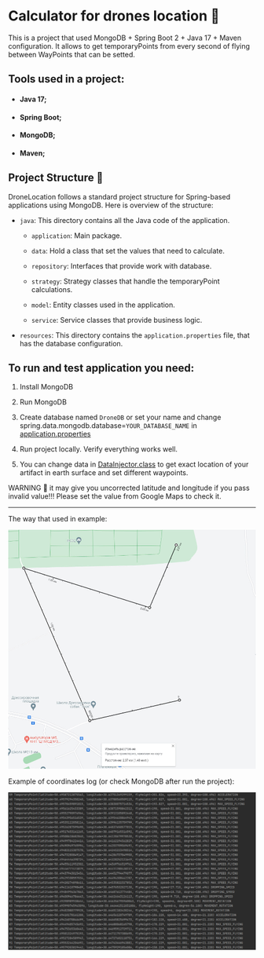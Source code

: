 # Calculator for drones location :rocket:

This is a project that used MongoDB + Spring Boot 2 + Java 17 + Maven configuration. It allows to get temporaryPoints from every second of flying between WayPoints that can be setted.

## Tools used in a project:

- #### Java 17;
- #### Spring Boot;
- #### MongoDB;
- #### Maven;

## Project Structure 📁

DroneLocation follows a standard project structure for Spring-based applications using MongoDB. Here is overview of the structure:

- `java`: This directory contains all the Java code of the application.

    - `application`:  Main package.

    - `data`: Hold a class that set the values that need to calculate.

    - `repository`: Interfaces that provide work with database.

    - `strategy`: Strategy classes that handle the temporaryPoint calculations.

    - `model`: Entity classes used in the application.

    - `service`: Service classes that provide business logic.

- `resources`: This directory contains the `application.properties` file, that has the database configuration.

## To run and test application you need:

1. Install MongoDB

2. Run MongoDB

3. Create database named `DroneDB` or set your name and change spring.data.mongodb.database=`YOUR_DATABASE_NAME` in [application.properties](src/main/resources/application.properties)

4. Run project locally. Verify everything works well.

5. You can change data in [DataInjector.class](src/main/java/application/data/DataInjector.java) to get exact location of your artifact in earth surface and set different waypoints.

WARNING 🔴 it may give you uncorrected latitude and longitude if you pass invalid value!!! Please set the value from Google Maps to check it.

---

The way that used in example:

![map with dots](src/resources/WayPoints.jpg "Google Maps")

Example of coordinates log (or check MongoDB after run the project):

![console log](src/resources/ConsoleLog.jpg "Log")
